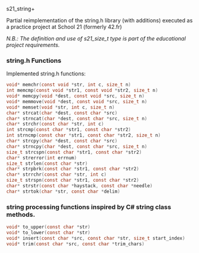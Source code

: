  s21_string+

Partial reimplementation of the string.h library (with additions) executed as a practice project at School 21 (formerly 42.fr)

*N.B.: The definition and use of s21_size_t type is part of the educational project requirements.*

### string.h Functions

Implemented string.h functions:
```c
void* memchr(const void *str, int c, size_t n)
int memcmp(const void *str1, const void *str2, size_t n)
void* memcpy(void *dest, const void *src, size_t n)
void* memmove(void *dest, const void *src, size_t n)
void* memset(void *str, int c, size_t n)
char* strcat(char *dest, const char *src)
char* strncat(char *dest, const char *src, size_t n)
char* strchr(const char *str, int c)
int strcmp(const char *str1, const char *str2)
int strncmp(const char *str1, const char *str2, size_t n)
char* strcpy(char *dest, const char *src)
char* strncpy(char *dest, const char *src, size_t n)
size_t strcspn(const char *str1, const char *str2)
char* strerror(int errnum)
size_t strlen(const char *str)
char* strpbrk(const char *str1, const char *str2)
char* strrchr(const char *str, int c)
size_t strspn(const char *str1, const char *str2)
char* strstr(const char *haystack, const char *needle)
char* strtok(char *str, const char *delim)
```

### string processing functions inspired by C# string class methods.
```c
void* to_upper(const char *str)
void* to_lower(const char *str)
void* insert(const char *src, const char *str, size_t start_index) 
void* trim(const char *src, const char *trim_chars)
```